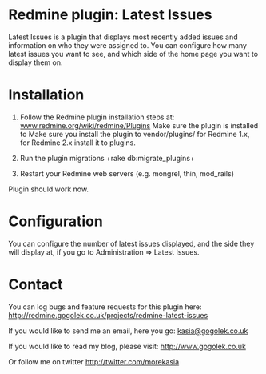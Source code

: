 Redmine plugin: Latest Issues
=============================

Latest Issues is a plugin that displays most recently added issues and information on who they were assigned to.
You can configure how many latest issues you want to see, and which side of the home page you want to display them on.

Installation
============
1. Follow the Redmine plugin installation steps at: www.redmine.org/wiki/redmine/Plugins Make sure the plugin is installed to Make sure you install the plugin to vendor/plugins/ for Redmine 1.x, for Redmine 2.x install it to plugins.

2. Run the plugin migrations +rake db:migrate_plugins+

3. Restart your Redmine web servers (e.g. mongrel, thin, mod_rails)

Plugin should work now.

Configuration
============

You can configure the number of latest issues displayed, and the side they will display at, if you go to Administration => Latest Issues.

Contact
=======

You can log bugs and feature requests for this plugin here:
http://redmine.gogolek.co.uk/projects/redmine-latest-issues

If you would like to send me an email, here you go: kasia@gogolek.co.uk

If you would like to read my blog, please visit:
http://www.gogolek.co.uk

Or follow me on twitter http://twitter.com/morekasia
